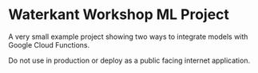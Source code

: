 # Waterkant Workshop ML Project

A very small example project showing two ways to integrate models with Google Cloud Functions.

Do not use in production or deploy as a public facing internet application.
